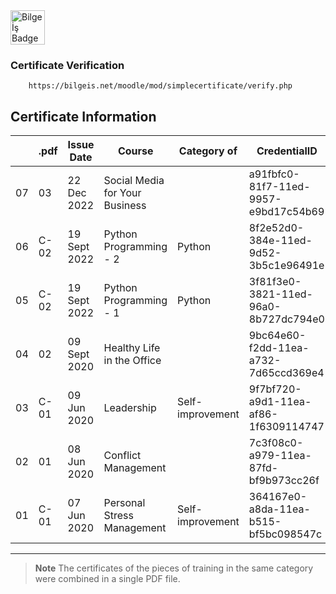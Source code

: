 <a href="https://bilgeis.net" target="_blank">
  <img height="55" alt="Bilge İş Badge" src="https://img.shields.io/badge/Bilge%20İş-D71921?style=for-the-badge">
</a>

### Certificate Verification

    	https://bilgeis.net/moodle/mod/simplecertificate/verify.php

## Certificate Information

|     | .pdf | Issue Date   | Course                         | Category of      | CredentialID                         | Lang. |
| --- | ---- | ------------ | ------------------------------ | ---------------- | ------------------------------------ | ----- |
| 07  | 03   | 22 Dec 2022  | Social Media for Your Business |                  | a91fbfc0-81f7-11ed-9957-e9bd17c54b69 | TR    |
| 06  | C-02 | 19 Sept 2022 | Python Programming - 2         | Python           | 8f2e52d0-384e-11ed-9d52-3b5c1e96491e | TR    |
| 05  | C-02 | 19 Sept 2022 | Python Programming - 1         | Python           | 3f81f3e0-3821-11ed-96a0-8b727dc794e0 | TR    |
| 04  | 02   | 09 Sept 2020 | Healthy Life in the Office     |                  | 9bc64e60-f2dd-11ea-a732-7d65ccd369e4 | TR    |
| 03  | C-01 | 09 Jun 2020  | Leadership                     | Self-improvement | 9f7bf720-a9d1-11ea-af86-1f6309114747 | TR    |
| 02  | 01   | 08 Jun 2020  | Conflict Management            |                  | 7c3f08c0-a979-11ea-87fd-bf9b973cc26f | TR    |
| 01  | C-01 | 07 Jun 2020  | Personal Stress Management     | Self-improvement | 364167e0-a8da-11ea-b515-bf5bc098547c | TR    |

<hr>

> **Note**
> The certificates of the pieces of training in the same category were combined in a single PDF file.
